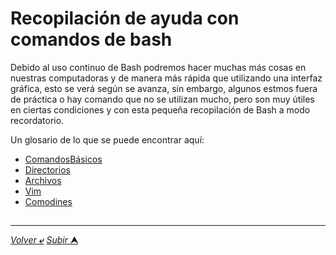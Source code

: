 # Recopilación de ayuda con comandos de bash

Debido al uso continuo de Bash podremos hacer muchas más cosas en nuestras computadoras y de manera más rápida que utilizando una interfaz gráfica, esto se verá según se avanza, sin embargo, algunos estmos fuera de práctica o hay comando que no se utilizan mucho, pero son muy útiles en ciertas condiciones y con esta pequeña recopilación de Bash a modo recordatorio.

Un glosario de lo que se puede encontrar aquí:

* [ComandosBásicos](001_ComandosB%C3%A1sicos.md "Algunos comandos básicos")
* [Directorios](002_Directorios.md "Manejo de directorios")
* [Archivos](003_Archivos.md "Manejo de archivos")
* [Vim](004_Vim.md "Editor de texto Vim")
* [Comodines](00x_Comodines.md "Caracteres especiales")


##

---
[*Volver* **&ldca;**](../README.md "Ir a Readme principal") [*Subir* **&#11165;**](# "Ir al título")